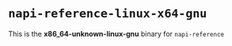 # `napi-reference-linux-x64-gnu`

This is the **x86_64-unknown-linux-gnu** binary for `napi-reference`
